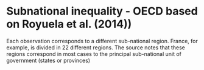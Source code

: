 # Subnational inequality - OECD based on Royuela et al. (2014))

Each observation corresponds to a different sub-national region. France, for example, is divided in 22 different regions. The source notes that these regions correspond in most cases to the principal sub-national unit of government (states or provinces) 